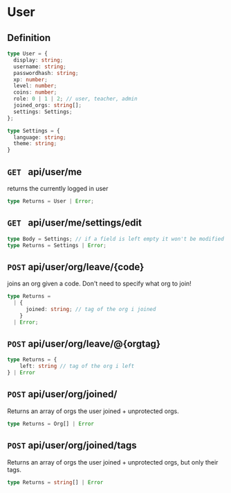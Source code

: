 # User

## Definition

```ts
type User = {
  display: string;
  username: string;
  passwordhash: string;
  xp: number;
  level: number;
  coins: number;
  role: 0 | 1 | 2; // user, teacher, admin
  joined_orgs: string[];
  settings: Settings;
};

type Settings = {
  language: string;
  theme: string;
}
```

## `GET ` api/user/me
returns the currently logged in user

```ts
type Returns = User | Error;
```

## `GET ` api/user/me/settings/edit
```ts
type Body = Settings; // if a field is left empty it won't be modified
type Returns = Settings | Error;
```

## `POST` api/user/org/leave/{code}
joins an org given a code. Don't need to specify what org to join!

```ts
type Returns =
  | {
      joined: string; // tag of the org i joined
    }
  | Error;
```

## `POST` api/user/org/leave/@{orgtag}
```ts
type Returns = {
    left: string // tag of the org i left
} | Error
```

## `POST` api/user/org/joined/
Returns an array of orgs the user joined + unprotected orgs. 
```ts
type Returns = Org[] | Error
```

## `POST` api/user/org/joined/tags
Returns an array of orgs the user joined + unprotected orgs, but only their tags.
```ts
type Returns = string[] | Error
```
